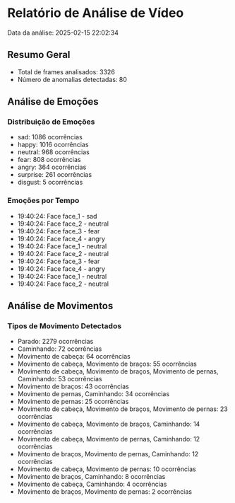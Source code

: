 # Relatório de Análise de Vídeo

Data da análise: 2025-02-15 22:02:34

## Resumo Geral

- Total de frames analisados: 3326
- Número de anomalias detectadas: 80

## Análise de Emoções

### Distribuição de Emoções

- sad: 1086 ocorrências
- happy: 1016 ocorrências
- neutral: 968 ocorrências
- fear: 808 ocorrências
- angry: 364 ocorrências
- surprise: 261 ocorrências
- disgust: 5 ocorrências

### Emoções por Tempo

- 19:40:24: Face face_1 - sad
- 19:40:24: Face face_2 - neutral
- 19:40:24: Face face_3 - fear
- 19:40:24: Face face_4 - angry
- 19:40:24: Face face_1 - neutral
- 19:40:24: Face face_2 - neutral
- 19:40:24: Face face_3 - fear
- 19:40:24: Face face_4 - angry
- 19:40:24: Face face_1 - neutral
- 19:40:24: Face face_2 - neutral

## Análise de Movimentos

### Tipos de Movimento Detectados

- Parado: 2279 ocorrências
- Caminhando: 72 ocorrências
- Movimento de cabeça: 64 ocorrências
- Movimento de cabeça, Movimento de braços: 55 ocorrências
- Movimento de cabeça, Movimento de braços, Movimento de pernas, Caminhando: 53 ocorrências
- Movimento de braços: 43 ocorrências
- Movimento de pernas, Caminhando: 34 ocorrências
- Movimento de pernas: 25 ocorrências
- Movimento de cabeça, Movimento de braços, Movimento de pernas: 23 ocorrências
- Movimento de cabeça, Movimento de braços, Caminhando: 14 ocorrências
- Movimento de cabeça, Movimento de pernas, Caminhando: 12 ocorrências
- Movimento de braços, Movimento de pernas, Caminhando: 12 ocorrências
- Movimento de cabeça, Movimento de pernas: 10 ocorrências
- Movimento de braços, Caminhando: 8 ocorrências
- Movimento de cabeça, Caminhando: 4 ocorrências
- Movimento de braços, Movimento de pernas: 2 ocorrências
